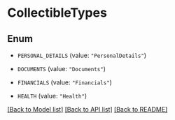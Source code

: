 # CollectibleTypes

## Enum


* `PERSONAL_DETAILS` (value: `"PersonalDetails"`)

* `DOCUMENTS` (value: `"Documents"`)

* `FINANCIALS` (value: `"Financials"`)

* `HEALTH` (value: `"Health"`)


[[Back to Model list]](../README.md#documentation-for-models) [[Back to API list]](../README.md#documentation-for-api-endpoints) [[Back to README]](../README.md)


